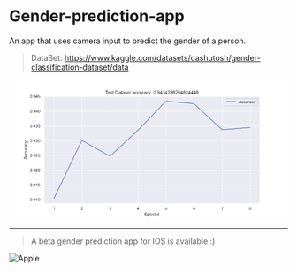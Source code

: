 # Gender-prediction-app
An app that uses camera input to predict the gender of a person.

> DataSet: https://www.kaggle.com/datasets/cashutosh/gender-classification-dataset/data

![Accuracy](Data/Accuracy.png)

---

> A beta gender prediction app for IOS is available :)

![Apple](https://cdn.dribbble.com/users/1161517/screenshots/7896076/apple-logo-animation.gif)
